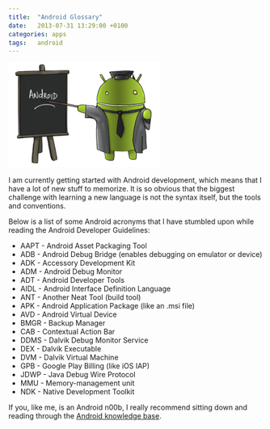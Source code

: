 ```yaml
---
title:  "Android Glossary"
date: 	2013-07-31 13:29:00 +0100
categories: apps
tags: 	android
---
```



![Image of an Android teacher](/assets/img/blog/2013-08-05-android.png)


I am currently getting started with Android development, which means that I have
a lot of new stuff to memorize. It is so obvious that the biggest challenge with
learning a new language is not the syntax itself, but the tools and conventions.

Below is a list of some Android acronyms that I have stumbled upon while reading
the Android Developer Guidelines:

* AAPT - Android Asset Packaging Tool
* ADB - Android Debug Bridge (enables debugging on emulator or device)
* ADK - Accessory Development Kit
* ADM - Android Debug Monitor
* ADT - Android Developer Tools
* AIDL - Android Interface Definition Language
* ANT - Another Neat Tool (build tool)
* APK - Android Application Package (like an .msi file)
* AVD - Android Virtual Device
* BMGR - Backup Manager
* CAB - Contextual Action Bar
* DDMS - Dalvik Debug Monitor Service
* DEX - Dalvik Executable
* DVM - Dalvik Virtual Machine
* GPB - Google Play Billing (like iOS IAP)
* JDWP - Java Debug Wire Protocol
* MMU - Memory-management unit
* NDK - Native Development Toolkit

If you, like me, is an Android n00b, I really recommend sitting down and reading
through the [Android knowledge base](http://developer.android.com).